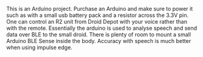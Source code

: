 This is an Arduino project.
Purchase an Arduino and make sure to power it such as with a small usb battery pack and a resistor across the 3.3V pin.
One can control an R2 unit from Droid Depot with your voice rather than with the remote.
Essentially the arduino is used to analyse speech and send data over BLE to the small droid.
There is plenty of room to mount a small Arduino BLE Sense inside the body.
Accuracy with speech is much better when using impulse edge.
